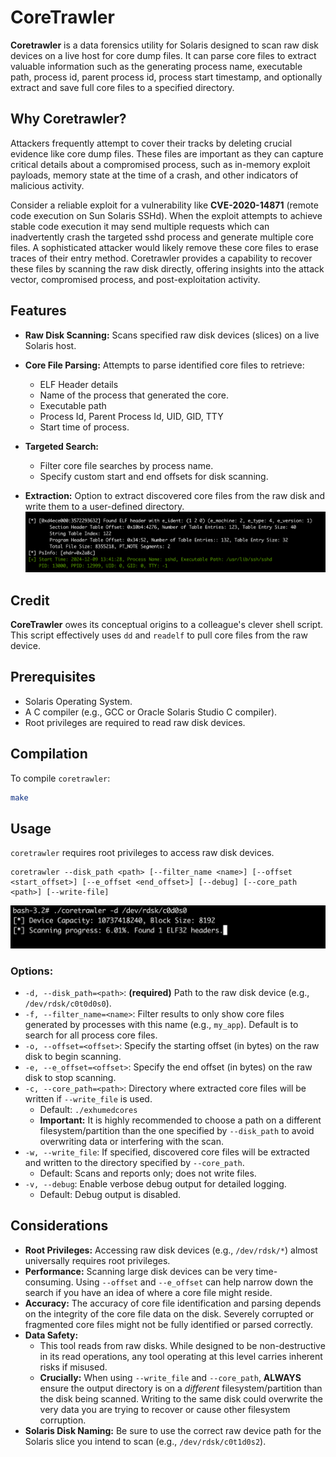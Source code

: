 # CoreTrawler

**Coretrawler** is a data forensics utility for Solaris designed to scan raw disk devices on a live host for core dump files. It can parse core files to extract valuable information such as the generating process name, executable path, process id, parent process id, process start timestamp, and optionally extract and save full core files to a specified directory.

## Why Coretrawler?

Attackers frequently attempt to cover their tracks by deleting crucial evidence like core dump files. These files are important as they can capture critical details about a compromised process, such as in-memory exploit payloads, memory state at the time of a crash, and other indicators of malicious activity.

Consider a reliable exploit for a vulnerability like **CVE-2020-14871** (remote code execution on Sun Solaris SSHd). When the exploit attempts to achieve stable code execution it may send multiple requests which can inadvertently crash the targeted sshd process and generate multiple core files. A sophisticated attacker would likely remove these core files to erase traces of their entry method. Coretrawler provides a capability to recover these files by scanning the raw disk directly, offering insights into the attack vector, compromised process, and post-exploitation activity. 

## Features

*   **Raw Disk Scanning:** Scans specified raw disk devices (slices) on a live Solaris host.

*   **Core File Parsing:** Attempts to parse identified core files to retrieve:
    *   ELF Header details
    *   Name of the process that generated the core.
    *   Executable path
    *   Process Id, Parent Process Id, UID, GID, TTY
    *   Start time of process.
*   **Targeted Search:**
    *   Filter core file searches by process name.
    *   Specify custom start and end offsets for disk scanning.
*   **Extraction:** Option to extract discovered core files from the raw disk and write them to a user-defined directory.
![screenshot1](docs/screenshot2.png)

## Credit

**CoreTrawler** owes its conceptual origins to a colleague's clever shell script. This script effectively uses `dd` and `readelf` to pull core files from the raw device.

## Prerequisites

*   Solaris Operating System.
*   A C compiler (e.g., GCC or Oracle Solaris Studio C compiler).
*   Root privileges are required to read raw disk devices.

## Compilation

To compile `coretrawler`:

```bash
make
```
## Usage

`coretrawler` requires root privileges to access raw disk devices.

```
coretrawler --disk_path <path> [--filter_name <name>] [--offset <start_offset>] [--e_offset <end_offset>] [--debug] [--core_path <path>] [--write-file]
```
![screenshot2](docs/screenshot1.png)

### Options:

*   `-d, --disk_path=<path>`: **(required)** Path to the raw disk device (e.g., `/dev/rdsk/c0t0d0s0`).
*   `-f, --filter_name=<name>`: Filter results to only show core files generated by processes with this name (e.g., `my_app`). Default is to search for all process core files.
*   `-o, --offset=<offset>`: Specify the starting offset (in bytes) on the raw disk to begin scanning.
*   `-e, --e_offset=<offset>`: Specify the end offset (in bytes) on the raw disk to stop scanning.
*   `-c, --core_path=<path>`: Directory where extracted core files will be written if `--write_file` is used.
    *   Default: `./exhumedcores`
    *   **Important:** It is highly recommended to choose a path on a different filesystem/partition than the one specified by `--disk_path` to avoid overwriting data or interfering with the scan.
*   `-w, --write_file`: If specified, discovered core files will be extracted and written to the directory specified by `--core_path`.
    *   Default: Scans and reports only; does not write files.
*   `-v, --debug`: Enable verbose debug output for detailed logging.
    *   Default: Debug output is disabled.


## Considerations

*   **Root Privileges:** Accessing raw disk devices (e.g., `/dev/rdsk/*`) almost universally requires root privileges.
*   **Performance:** Scanning large disk devices can be very time-consuming. Using `--offset` and `--e_offset` can help narrow down the search if you have an idea of where a core file might reside.
*   **Accuracy:** The accuracy of core file identification and parsing depends on the integrity of the core file data on the disk. Severely corrupted or fragmented core files might not be fully identified or parsed correctly.
*   **Data Safety:**
    *   This tool reads from raw disks. While designed to be non-destructive in its read operations, any tool operating at this level carries inherent risks if misused.
    *   **Crucially:** When using `--write_file` and `--core_path`, **ALWAYS** ensure the output directory is on a *different* filesystem/partition than the disk being scanned. Writing to the same disk could overwrite the very data you are trying to recover or cause other filesystem corruption.
*   **Solaris Disk Naming:** Be sure to use the correct raw device path for the Solaris slice you intend to scan (e.g., `/dev/rdsk/c0t1d0s2`).
